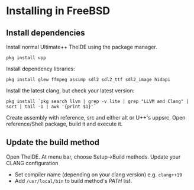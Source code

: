 # Installing in FreeBSD

## Install dependencies
Install normal Ultimate++ TheIDE using the package manager.

```
pkg install upp
```

Install dependency libraries:

```
pkg install glew ffmpeg assimp sdl2 sdl2_ttf sdl2_image hidapi
```

Install the latest clang, but check your latest version:

```
pkg install `pkg search llvm | grep -v lite | grep "LLVM and Clang" | sort | tail -1 | awk '{print $1}'`
```

Create assembly with reference, src and either alt or U++'s uppsrc.
Open reference/Shell package, build it and execute it.


## Update the build method
Open TheIDE. At menu bar, choose Setup->Build methods. Update your CLANG configuration

- Set compiler name (depending on your clang version) e.g. ```clang++19```
- Add ```/usr/local/bin``` to build method's *PATH* list.


